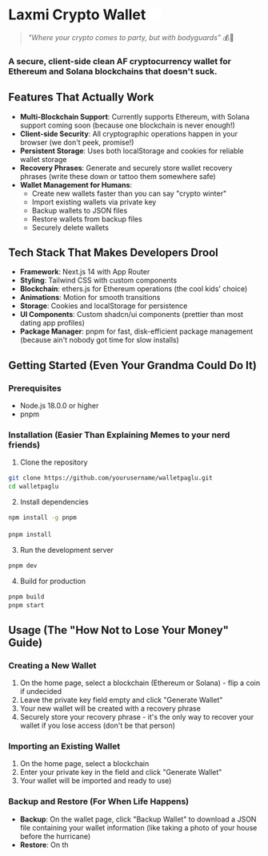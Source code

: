 # Laxmi Crypto Wallet  ![bitcoin](/public/bitcoin.jpg)

> *"Where your crypto comes to party, but with bodyguards"* 💰🎉

 ### A secure, client-side clean AF cryptocurrency wallet for Ethereum and Solana blockchains that doesn't suck.

## Features That Actually Work

- **Multi-Blockchain Support**: Currently supports Ethereum, with Solana support coming soon (because one blockchain is never enough!)
- **Client-side Security**: All cryptographic operations happen in your browser (we don't peek, promise!)
- **Persistent Storage**: Uses both localStorage and cookies for reliable wallet storage
- **Recovery Phrases**: Generate and securely store wallet recovery phrases (write these down or tattoo them somewhere safe)
- **Wallet Management for Humans**:
  - Create new wallets faster than you can say "crypto winter"
  - Import existing wallets via private key 
  - Backup wallets to JSON files 
  - Restore wallets from backup files 
  - Securely delete wallets 

## Tech Stack That Makes Developers Drool

- **Framework**: Next.js 14 with App Router
- **Styling**: Tailwind CSS with custom components 
- **Blockchain**: ethers.js for Ethereum operations (the cool kids' choice)
- **Animations**: Motion for smooth transitions 
- **Storage**: Cookies and localStorage for persistence 
- **UI Components**: Custom shadcn/ui components (prettier than most dating app profiles)
- **Package Manager**: pnpm for fast, disk-efficient package management (because ain't nobody got time for slow installs)

## Getting Started (Even Your Grandma Could Do It)

### Prerequisites

- Node.js 18.0.0 or higher 
- pnpm 

### Installation (Easier Than Explaining Memes to your nerd friends)

1. Clone the repository

```bash
git clone https://github.com/yourusername/walletpaglu.git
cd walletpaglu
```

2. Install dependencies 

```bash
npm install -g pnpm

pnpm install
```

3. Run the development server 

```bash
pnpm dev
```

4. Build for production

```bash
pnpm build
pnpm start
```

## Usage (The "How Not to Lose Your Money" Guide)

### Creating a New Wallet

1. On the home page, select a blockchain (Ethereum or Solana) - flip a coin if undecided
2. Leave the private key field empty and click "Generate Wallet"
3. Your new wallet will be created with a recovery phrase 
4. Securely store your recovery phrase - it's the only way to recover your wallet if you lose access (don't be that person)

### Importing an Existing Wallet

1. On the home page, select a blockchain
2. Enter your private key in the field and click "Generate Wallet"
3. Your wallet will be imported and ready to use)

### Backup and Restore (For When Life Happens)

- **Backup**: On the wallet page, click "Backup Wallet" to download a JSON file containing your wallet information (like taking a photo of your house before the hurricane)
- **Restore**: On th
